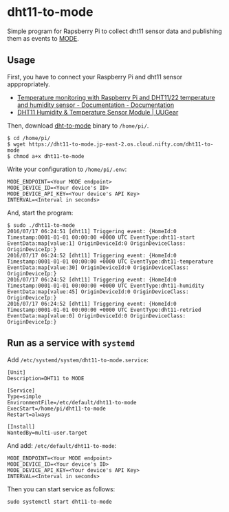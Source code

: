 # dht11-to-mode

Simple program for Rapsberry Pi to collect dht11 sensor data and publishing them as events to [MODE](http://www.tinkermode.com).

## Usage

First, you have to connect your Raspberry Pi and dht11 sensor apppropriately.

* [Temperature monitoring with Raspberry Pi and DHT11/22 temperature and humidity sensor - Documentation - Documentation](http://docs.gadgetkeeper.com/pages/viewpage.action?pageId=7700673)
* [DHT11 Humidity & Temperature Sensor Module | UUGear](http://www.uugear.com/portfolio/dht11-humidity-temperature-sensor-module/)

Then, download [dht-to-mode](https://dht11-to-mode.jp-east-2.os.cloud.nifty.com/dht11-to-mode) binary to `/home/pi/`.

```
$ cd /home/pi/
$ wget https://dht11-to-mode.jp-east-2.os.cloud.nifty.com/dht11-to-mode
$ chmod a+x dht11-to-mode
```

Write your configuration to `/home/pi/.env`:

```
MODE_ENDPOINT=<Your MODE endpoint>
MODE_DEVICE_ID=<Your device's ID>
MODE_DEVICE_API_KEY=<Your device's API Key>
INTERVAL=<Interval in seconds>
```

And, start the program:

```
$ sudo ./dht11-to-mode
2016/07/17 06:24:51 [dht11] Triggering event: {HomeId:0 Timestamp:0001-01-01 00:00:00 +0000 UTC EventType:dht11-start EventData:map[value:1] OriginDeviceId:0 OriginDeviceClass: OriginDeviceIp:}
2016/07/17 06:24:52 [dht11] Triggering event: {HomeId:0 Timestamp:0001-01-01 00:00:00 +0000 UTC EventType:dht11-temperature EventData:map[value:30] OriginDeviceId:0 OriginDeviceClass: OriginDeviceIp:}
2016/07/17 06:24:52 [dht11] Triggering event: {HomeId:0 Timestamp:0001-01-01 00:00:00 +0000 UTC EventType:dht11-humidity EventData:map[value:45] OriginDeviceId:0 OriginDeviceClass: OriginDeviceIp:}
2016/07/17 06:24:52 [dht11] Triggering event: {HomeId:0 Timestamp:0001-01-01 00:00:00 +0000 UTC EventType:dht11-retried EventData:map[value:0] OriginDeviceId:0 OriginDeviceClass: OriginDeviceIp:}
```

## Run as a service with `systemd`

Add `/etc/systemd/system/dht11-to-mode.service`:

```
[Unit]
Description=DHT11 to MODE

[Service]
Type=simple
EnvironmentFile=/etc/default/dht11-to-mode
ExecStart=/home/pi/dht11-to-mode
Restart=always

[Install]
WantedBy=multi-user.target
```

And add: `/etc/default/dht11-to-mode`:

```
MODE_ENDPOINT=<Your MODE endpoint>
MODE_DEVICE_ID=<Your device's ID>
MODE_DEVICE_API_KEY=<Your device's API Key>
INTERVAL=<Interval in seconds>
```

Then you can start service as follows:

```
sudo systemctl start dht11-to-mode
```
